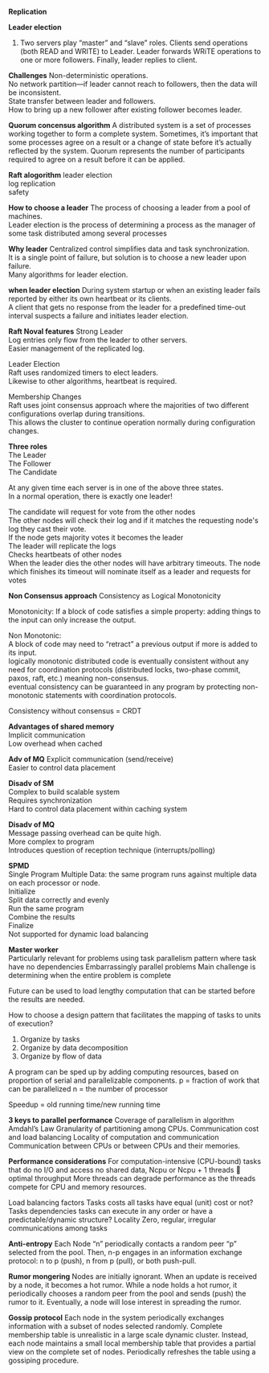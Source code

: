 **Replication**

**Leader election**
1. Two servers play “master” and “slave” roles.
Clients send operations (both READ and WRITE) to Leader.
Leader forwards WRiTE operations to one or more followers.
Finally, leader replies to client.

**Challenges**
Non-deterministic operations.  
No network partition—if leader cannot reach to followers, then the data will be inconsistent.  
State transfer between leader and followers.  
How to bring up a new follower after existing follower becomes leader.  

**Quorum concensus algorithm**
A distributed system is a set of processes working together to form a complete system.
Sometimes, it’s important that some processes agree on a result or a change of state before it’s actually reflected by the system.
Quorum represents the number of participants required to agree on a result before it can be applied.

**Raft alogorithm**
leader election  
log replication  
safety  

**How to choose a leader**
The process of choosing a leader from a pool of machines.  
Leader election is the process of determining a process as the manager of some task distributed among several processes   

**Why leader**
Centralized control simplifies data and task synchronization.  
It is a single point of failure, but solution is to choose a new leader upon failure.  
Many algorithms for leader election.  

**when leader election**
During system startup or when an existing leader fails reported by either its own heartbeat or its clients.  
A client that gets no response from the leader for a predefined time-out interval suspects a failure and initiates leader election.  

**Raft Noval features**
Strong Leader  
Log entries only flow from the leader to other servers.  
Easier management of the replicated log.  

Leader Election  
Raft uses randomized timers to elect leaders.  
Likewise to other algorithms, heartbeat is required.  

Membership Changes  
Raft uses joint consensus approach where the majorities of two different configurations overlap during transitions.  
This allows the cluster to continue operation normally during configuration changes.  

**Three roles**  
The Leader  
The Follower  
The Candidate  


At any given time each server is in one of the above three states.  
In a normal operation, there is exactly one leader!  

The candidate will request for vote from the other nodes  
The other nodes will check their log and if it matches the requesting node's log they cast their vote.   
If the node gets majority votes it becomes the leader  
The leader will replicate the logs   
Checks heartbeats of other nodes  
When the leader dies the other nodes will have arbitrary timeouts. The node which finishes its timeout will nominate itself as a leader and requests for votes  


**Non Consensus approach**
Consistency as Logical Monotonicity  

Monotonicity: 
If a block of code satisfies a simple property: adding things to the input can only increase the output.  

Non Monotonic:  
A block of code may need to “retract” a previous output if more is added to its input.  
logically monotonic distributed code is eventually consistent without any need for coordination protocols (distributed locks, two-phase commit, paxos, raft, etc.) meaning non-consensus.  
eventual consistency can be guaranteed in any program by protecting non-monotonic statements with coordination protocols.  

Consistency without consensus = CRDT  

**Advantages of shared memory**  
Implicit communication  
Low overhead when cached  

**Adv of MQ**
Explicit communication (send/receive)  
Easier to control data placement  

**Disadv of SM**    
Complex to build scalable system  
Requires synchronization  
Hard to control data placement within caching system  

**Disadv of MQ**  
Message passing overhead can be quite high.  
More complex to program  
Introduces question of reception technique (interrupts/polling)  

**SPMD**  
Single Program Multiple Data: the same program runs against multiple data on each processor or node.  
Initialize  
Split data correctly and evenly  
Run the same program  
Combine the results  
Finalize  
Not supported for dynamic load balancing  

**Master worker**  
 Particularly relevant for problems using task  parallelism pattern where task have no dependencies
 Embarrassingly parallel problems
 Main challenge is determining when the entire problem is complete 

Future can be used to load lengthy computation that can be started before the results are needed.

How to choose a design pattern that facilitates the mapping of tasks to units of execution?  

1. Organize by tasks
2. Organize by data decomposition
3. Organize by flow of data


A program can be sped up by adding computing resources, based on proportion of serial and parallelizable components.
p = fraction of work that can be parallelized
n = the number of processor

Speedup =   old running time/new running time

**3 keys to parallel performance**
Coverage of parallelism in algorithm
Amdahl’s Law
Granularity of partitioning among CPUs.
Communication cost and load balancing
Locality of computation and communication
Communication between CPUs or between CPUs and their memories.

**Performance considerations**
For computation-intensive (CPU-bound) tasks that do no I/O and access no shared data, 
Ncpu or Ncpu + 1 threads  optimal throughput 
More threads can degrade performance as the threads compete for CPU and memory resources.

Load balancing factors 
Tasks costs
all tasks have equal (unit) cost or not?
Tasks dependencies
tasks can execute in any order or have a predictable/dynamic structure?
Locality
Zero, regular, irregular communications among tasks





**Anti-entropy**
Each Node “n” periodically contacts a random peer “p” selected from the pool.
Then, n-p engages in an information exchange protocol: n to p (push), n from p (pull), or both push-pull.

**Rumor mongering**
Nodes are initially ignorant.
When an update is received by a node, it becomes a hot rumor.
While a node holds a hot rumor, it periodically chooses a random peer from the pool and sends (push) the rumor to it.
Eventually, a node will lose interest in spreading the rumor.

**Gossip protocol**
Each node in the system periodically exchanges information with a subset of nodes selected randomly.
Complete membership table is unrealistic in a large scale dynamic cluster.
Instead, each node maintains a small local membership table that provides a partial view on the complete set of nodes.
Periodically refreshes the table using a gossiping procedure.


